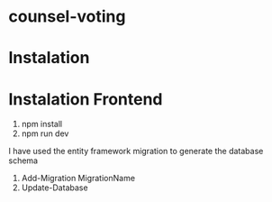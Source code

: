 # counsel-voting
# Instalation

# Instalation Frontend
1. npm install
2. npm run dev

 I have used the entity framework migration to generate the database schema
 1. Add-Migration MigrationName
 2. Update-Database
